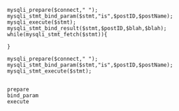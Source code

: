 

                mysqli_prepare($connect," ");
                mysqli_stmt_bind_param($stmt,"is",$postID,$postName);
                mysqli_execute($stmt);
                mysqli_stmt_bind_result($stmt,$postID,$blah,$blah);
                while(mysqli_stmt_fetch($stmt)){

                }

                mysqli_prepare($connect," ");
                mysqli_stmt_bind_param($stmt,"is",$postID,$postName);
                mysqli_stmt_execute($stmt);


                prepare
                bind_param
                execute